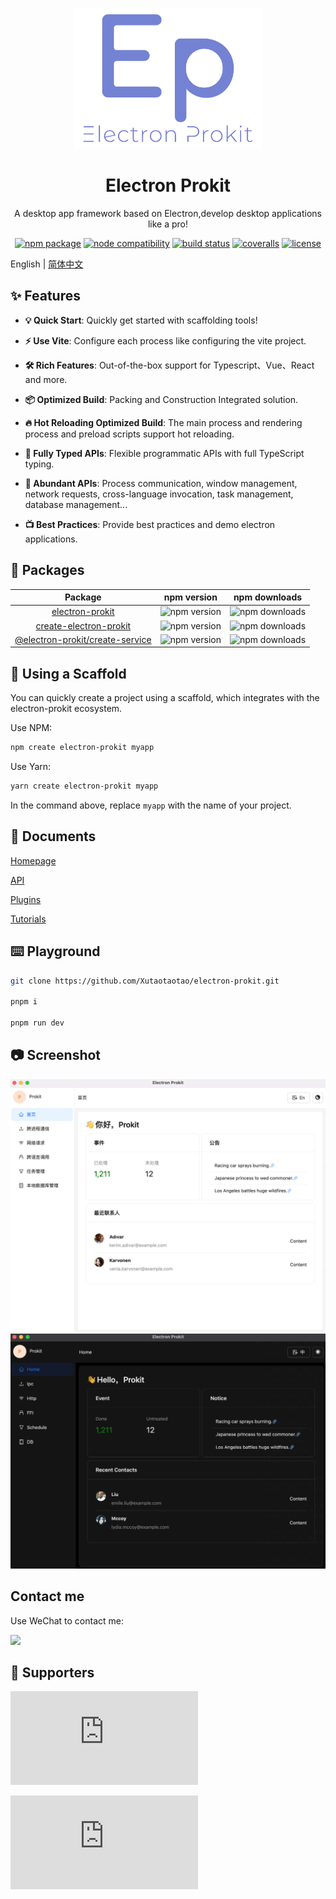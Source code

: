 <div align="center">
  <p align="center">
    <img style="width:300px" src="https://github.com/Xutaotaotao/electron-prokit/blob/main/docs/public/logo.svg" alt="logo">
  </p>
  <h1>Electron Prokit</h1>
  <p>A desktop app framework based on Electron,develop desktop applications like a pro! </p>

  <p align="center">
    <a href="https://npmjs.com/package/electron-prokit"><img src="https://img.shields.io/npm/v/electron-prokit.svg" alt="npm package"></a>
    <a href="https://nodejs.org/en/about/releases/"><img src="https://img.shields.io/node/v/electron-prokit.svg" alt="node compatibility"></a>
    <a href="https://github.com/Xutaotaotao/electron-prokit/actions/workflows/release.yml"><img src="https://github.com/Xutaotaotao/electron-prokit/actions/workflows/release.yml/badge.svg" alt="build status"></a>
    <a href="https://coveralls.io/github/Xutaotaotao/electron-prokit?branch=main"><img src="https://coveralls.io/repos/github/Xutaotaotao/electron-prokit/badge.svg?branch=main" alt="coveralls"></a>
    <a href="https://github.com/Xutaotaotao/electron-prokit/blob/main/LICENSE"><img src="https://img.shields.io/github/license/Xutaotaotao/electron-prokit?color=%232dce89&logo=github&style=flat-square" alt="license"></a>
    
  </p>

</div>

English | [简体中文](./README_ZH.md)

## ✨ Features

- **💡 Quick Start**: Quickly get started with scaffolding tools!

- **⚡️ Use Vite**: Configure each process like configuring the vite project.

- **🛠️ Rich Features**: Out-of-the-box support for Typescript、Vue、React and more.

- **📦 Optimized Build**: Packing and Construction Integrated solution.

- **🔥 Hot Reloading Optimized Build**: The main process and rendering process and preload scripts support hot reloading.

- **🔑 Fully Typed APIs**: Flexible programmatic APIs with full TypeScript typing.

- **🎨 Abundant APIs**: Process communication, window management, network requests, cross-language invocation, task management, database management...

- **📺 Best Practices**: Provide best practices and demo electron applications.

## 👜 Packages

|                          Package                           |                                 npm version                                  |                                  npm downloads                                  |
| :--------------------------------------------------------: | :--------------------------------------------------------------------------: | :-----------------------------------------------------------------------------: |
|        [electron-prokit](packages/electron-prokit)         |         ![npm version](https://img.shields.io/npm/v/electron-prokit)         |         ![npm downloads](https://img.shields.io/npm/dt/electron-prokit)         |
| [create-electron-prokit](packages/create-electron-prokit)  |     ![npm version](https://img.shields.io/npm/v/create-electron-prokit)      |     ![npm downloads](https://img.shields.io/npm/dt/create-electron-prokit)      |
| [@electron-prokit/create-service](packages/create-service) | ![npm version](https://img.shields.io/npm/v/@electron-prokit/create-service) | ![npm downloads](https://img.shields.io/npm/dt/@electron-prokit/create-service) |

## 🔧 Using a Scaffold

You can quickly create a project using a scaffold, which integrates with the electron-prokit ecosystem.

Use NPM:

```bash
npm create electron-prokit myapp
```

Use Yarn:

```bash
yarn create electron-prokit myapp
```

In the command above, replace `myapp` with the name of your project.

## 📖 Documents

<a href="https://xutaotaotao.github.io/electron-prokit" target="_blank">Homepage</a>

<a href="https://xutaotaotao.github.io/electron-prokit/api" target="_blank">API</a>

<a href="https://xutaotaotao.github.io/electron-prokit/plugin" target="_blank">Plugins</a>

<a href="https://xutaotaotao.github.io/electron-prokit/tutorials" target="_blank">Tutorials</a>

## ⌨️ Playground

```bash
git clone https://github.com/Xutaotaotao/electron-prokit.git

pnpm i

pnpm run dev

```

## 📷 Screenshot

<img src="https://github.com/Xutaotaotao/cloud_img/blob/master/ep-light.png" alt="light">

<img src="https://github.com/Xutaotaotao/cloud_img/blob/master/ep-dark.png" alt="dark">

## Contact me

Use WeChat to contact me:

<img src="https://taotaoxu.com/wx_qr.jpg" />

## 👥 Supporters

[![Stargazers repo roster for electron-prokit](https://bytecrank.com/nastyox/reporoster/php/stargazersSVG.php?user=Xutaotaotao&repo=electron-prokit)](https://github.com/Xutaotaotao/electron-prokit/stargazers)

[![Forkers repo roster for @Xutaotaotao/electron-prokit](https://bytecrank.com/nastyox/reporoster/php/forkersSVG.php?user=Xutaotaotao&repo=electron-prokit)](https://github.com/Xutaotaotao/electron-prokit/network/members)